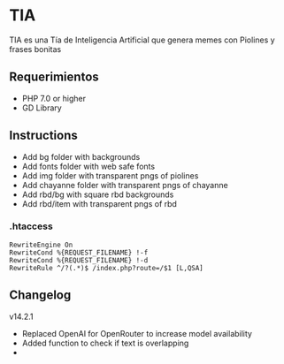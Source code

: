 # TIA
TIA es una Tía de Inteligencia Artificial que genera memes con Piolines y frases bonitas

## Requerimientos

- PHP 7.0 or higher
- GD Library

## Instructions

- Add bg folder with backgrounds
- Add fonts folder with web safe fonts
- Add img folder with transparent pngs of piolines
- Add chayanne folder with transparent pngs of chayanne
- Add rbd/bg with square rbd backgrounds
- Add rbd/item with transparent pngs of rbd

### .htaccess
```
RewriteEngine On
RewriteCond %{REQUEST_FILENAME} !-f
RewriteCond %{REQUEST_FILENAME} !-d
RewriteRule ^/?(.*)$ /index.php?route=/$1 [L,QSA]
```

## Changelog

v14.2.1

- Replaced OpenAI for OpenRouter to increase model availability
- Added function to check if text is overlapping
- 
